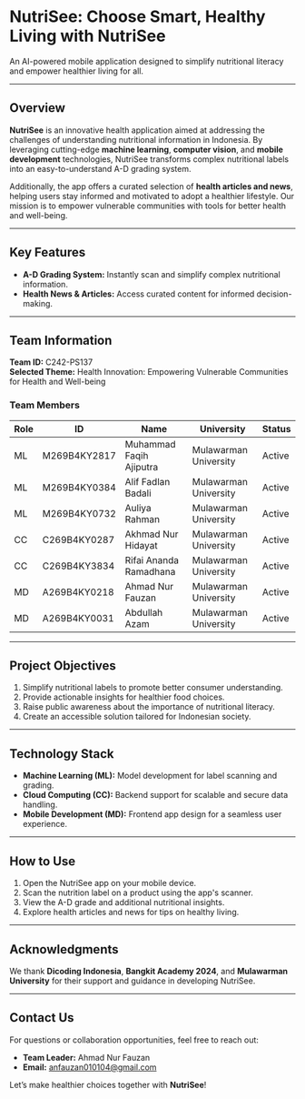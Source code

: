 # **NutriSee: Choose Smart, Healthy Living with NutriSee**  
An AI-powered mobile application designed to simplify nutritional literacy and empower healthier living for all.

---

## **Overview**  
**NutriSee** is an innovative health application aimed at addressing the challenges of understanding nutritional information in Indonesia. By leveraging cutting-edge **machine learning**, **computer vision**, and **mobile development** technologies, NutriSee transforms complex nutritional labels into an easy-to-understand A-D grading system.  

Additionally, the app offers a curated selection of **health articles and news**, helping users stay informed and motivated to adopt a healthier lifestyle. Our mission is to empower vulnerable communities with tools for better health and well-being.  

---

## **Key Features**  
- **A-D Grading System:** Instantly scan and simplify complex nutritional information.  
- **Health News & Articles:** Access curated content for informed decision-making.  

---

## **Team Information**  

**Team ID:** C242-PS137  
**Selected Theme:** Health Innovation: Empowering Vulnerable Communities for Health and Well-being  

### **Team Members**  

| Role  | ID                | Name                        | University            | Status  |  
|-------|-------------------|-----------------------------|-----------------------|---------|  
| ML    | M269B4KY2817      | Muhammad Faqih Ajiputra    | Mulawarman University | Active  |  
| ML    | M269B4KY0384      | Alif Fadlan Badali         | Mulawarman University | Active  |  
| ML    | M269B4KY0732      | Auliya Rahman              | Mulawarman University | Active  |  
| CC    | C269B4KY0287      | Akhmad Nur Hidayat         | Mulawarman University | Active  |  
| CC    | C269B4KY3834      | Rifai Ananda Ramadhana     | Mulawarman University | Active  |  
| MD    | A269B4KY0218      | Ahmad Nur Fauzan           | Mulawarman University | Active  |  
| MD    | A269B4KY0031      | Abdullah Azam              | Mulawarman University | Active  |  

---

## **Project Objectives**  
1. Simplify nutritional labels to promote better consumer understanding.  
2. Provide actionable insights for healthier food choices.  
3. Raise public awareness about the importance of nutritional literacy.  
4. Create an accessible solution tailored for Indonesian society.  

---

## **Technology Stack**  
- **Machine Learning (ML):** Model development for label scanning and grading.  
- **Cloud Computing (CC):** Backend support for scalable and secure data handling.  
- **Mobile Development (MD):** Frontend app design for a seamless user experience.  

---

## **How to Use**  
1. Open the NutriSee app on your mobile device.  
2. Scan the nutrition label on a product using the app's scanner.  
3. View the A-D grade and additional nutritional insights.  
4. Explore health articles and news for tips on healthy living.  

---

## **Acknowledgments**  
We thank **Dicoding Indonesia**, **Bangkit Academy 2024**, and **Mulawarman University** for their support and guidance in developing NutriSee.  

---

## **Contact Us**  
For questions or collaboration opportunities, feel free to reach out:  
- **Team Leader:** Ahmad Nur Fauzan  
- **Email:** anfauzan010104@gmail.com  

Let’s make healthier choices together with **NutriSee**!  